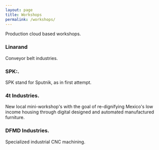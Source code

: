 ```yaml
---
layout: page
title: Workshops
permalink: /workshops/
---
```


Production cloud based workshops.

### Linarand
Conveyor belt industries.

### SPK:.
SPK stand for Sputnik, as in first attempt.

### 4t Industries.
New local mini-workshop's with the goal of re-dignifying Mexico's low income housing through digital designed and automated manufactured furniture.

### DFMD Industries.
Specialized industrial CNC machining. 
